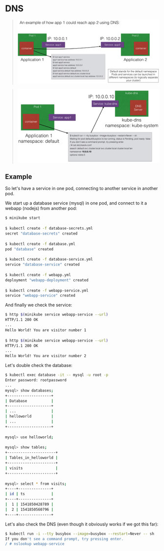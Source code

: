 # DNS

> ![DNS](docs/images/dns.png)



> ![DNS how it works](docs/images/dns-how-it-works.png)


## Example

So let's have a service in one pod, connecting to another service in another pod.

We start up a database service (mysql) in one pod, and connect to it a webapp (nodejs) from another pod:

```bash
$ minikube start

$ kubectl create -f database-secrets.yml
secret "database-secrets" created

$ kubectl create -f database.yml
pod "database" created

$ kubectl create -f database-service.yml
service "database-service" created

$ kubectl create -f webapp.yml
deployment "webapp-deployment" created

$ kubectl create -f webapp-service.yml
service "webapp-service" created
```

And finally we check the service:

```bash
$ http $(minikube service webapp-service --url)
HTTP/1.1 200 OK
...
Hello World! You are visitor number 1

$ http $(minikube service webapp-service --url)
HTTP/1.1 200 OK
...
Hello World! You are visitor number 2
```

Let's double check the database:

```bash
$ kubectl exec database -it -- mysql -u root -p
Enter password: rootpassword
...
mysql> show databases;
+--------------------+
| Database           |
+--------------------+
| ...                |
| helloworld         |
| ...                |
+--------------------+

mysql> use helloworld;

mysql> show tables;
+----------------------+
| Tables_in_helloworld |
+----------------------+
| visits               |
+----------------------+

mysql> select * from visits;
+----+---------------+
| id | ts            |
+----+---------------+
|  1 | 1541850428789 |
|  2 | 1541850560796 |
+----+---------------+
```

Let's also check the DNS (even though it obviously works if we got this far):

```bash
$ kubectl run -i --tty busybox --image=busybox --restart=Never -- sh
If you don't see a command prompt, try pressing enter.
/ # nslookup webapp-service
```